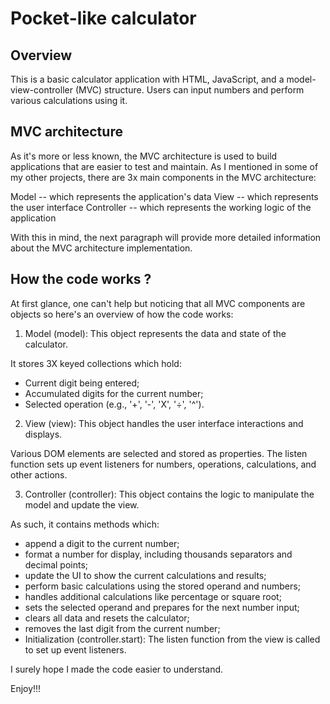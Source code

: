 # Pocket-like calculator

## Overview

This is a basic calculator application with HTML, JavaScript, and a model-view-controller (MVC) structure. Users can input numbers and perform various calculations using it. 

## MVC architecture

As it's more or less known, the MVC architecture is used to build applications that are easier to test and maintain. As I mentioned in some of my other projects, there are 3x main components in the MVC architecture:

Model -- which represents the application's data
View -- which represents the user interface
Controller -- which represents the working logic of the application

With this in mind, the next paragraph will provide more detailed information about the MVC architecture implementation.

## How the code works ?

At first glance, one can't help but noticing that all MVC components are objects so here's an overview of how the code works:

1) Model (model): This object represents the data and state of the calculator. 

It stores 3X keyed collections which hold:

- Current digit being entered;
- Accumulated digits for the current number;
- Selected operation (e.g., '+', '-', 'X', '÷', '^').

2) View (view): This object handles the user interface interactions and displays.

Various DOM elements are selected and stored as properties.
The listen function sets up event listeners for numbers, operations, calculations, and other actions.

3) Controller (controller): This object contains the logic to manipulate the model and update the view.

As such, it contains methods which:

- append a digit to the current number;
- format a number for display, including thousands separators and decimal points;
- update the UI to show the current calculations and results;
- perform basic calculations using the stored operand and numbers;
- handles additional calculations like percentage or square root;
- sets the selected operand and prepares for the next number input;
- clears all data and resets the calculator;
- removes the last digit from the current number;
- Initialization (controller.start): The listen function from the view is called to set up event listeners.

I surely hope I made the code easier to understand. 

Enjoy!!!
